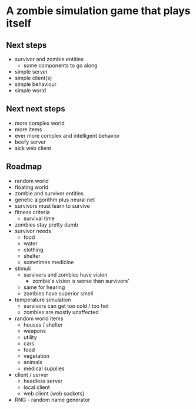 # A zombie simulation game that plays itself

## Next steps
* survivor and zombie entities
    * some components to go along
* simple server
* simple client(s)
* simple behaviour
* simple world

## Next next steps
* more complex world
* more items
* ever more complex and intelligent behavior
* beefy server
* sick web client

## Roadmap
* random world
* floating world
* zombie and survivor entities
* genetic algorithm plus neural net
* survivors must learn to survive
* fitness criteria
    * survival time
* zombies stay pretty dumb
* survivor needs
    * food
    * water
    * clothing
    * shelter
    * sometimes medicine
* stimuli
    * survivers and zombies have vision
        * zombie's vision is worse than survivors'
    * same for hearing
    * zombies have superior smell
* temperature simulation
    * survivors can get too cold / too hot
    * zombies are mostly unaffected
* random world items
    * houses / shelter
    * weapons
    * utility
    * cars
    * food
    * vegetation
    * animals
    * medical supplies
* client / server
    * headless server
    * local client
    * web client (web sockets)
* RNG - random name generator
